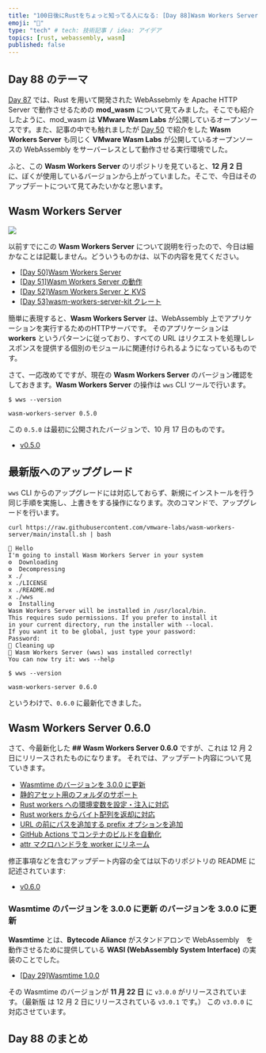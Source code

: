 ```yaml
---
title: "100日後にRustをちょっと知ってる人になる: [Day 88]Wasm Workers Server 0.6.0"
emoji: "🦀"
type: "tech" # tech: 技術記事 / idea: アイデア
topics: [rust, webassembly, wasm]
published: false
---
```

## Day 88 のテーマ

[Day 87](https://zenn.dev/shinyay/articles/hello-rust-day087) では、Rust を用いて開発された WebAssebmly を Apache HTTP Server で動作させるための **mod_wasm** について見てみました。そこでも紹介したように、mod_wasm は **VMware Wasm Labs** が公開しているオープンソースです。また、記事の中でも触れましたが [Day 50](https://zenn.dev/shinyay/articles/hello-rust-day050) で紹介をした **Wasm Workers Server** も同じく **VMware Wasm Labs** が公開しているオープンソースの WebAssembly をサーバーレスとして動作させる実行環境でした。

ふと、この **Wasm Workers Server** のリポジトリを見ていると、**12 月 2 日** に、ぼくが使用しているバージョンから上がっていました。そこで、今日はそのアップデートについて見てみたいかなと思います。

## Wasm Workers Server

![](https://storage.googleapis.com/zenn-user-upload/89169fa9e991-20221215.png)

以前すでにこの **Wasm Workers Server** について説明を行ったので、今日は細かなことは記載しません。どういうものかは、以下の内容を見てください。

- [[Day 50]Wasm Workers Server](https://zenn.dev/shinyay/articles/hello-rust-day050)
- [[Day 51]Wasm Workers Server の動作](https://zenn.dev/shinyay/articles/hello-rust-day051)
- [[Day 52]Wasm Workers Server と KVS](https://zenn.dev/shinyay/articles/hello-rust-day052)
- [[Day 53]wasm-workers-server-kit クレート](https://zenn.dev/shinyay/articles/hello-rust-day053)

簡単に表現すると、**Wasm Workers Server** は、WebAssembly 上でアプリケーションを実行するためのHTTPサーバです。
そのアプリケーションは **workers** というパターンに従っており、すべての URL はリクエストを処理しレスポンスを提供する個別のモジュールに関連付けられるようになっているものです。

さて、一応改めてですが、現在の **Wasm Workers Server** のバージョン確認をしておきます。**Wasm Workers Server** の操作は `wws` CLI ツールで行います。

```shell
$ wws --version

wasm-workers-server 0.5.0
```

この `0.5.0` は最初に公開されたバージョンで、10 月 17 日のものです。

- [v0.5.0](https://github.com/vmware-labs/wasm-workers-server/releases/tag/v0.5.0)

## 最新版へのアップグレード

`wws` CLI からのアップグレードには対応しておらず、新規にインストールを行う同じ手順を実施し、上書きをする操作になります。次のコマンドで、アップグレードを行います。

```shell
curl https://raw.githubusercontent.com/vmware-labs/wasm-workers-server/main/install.sh | bash
```

```text
👋 Hello
I'm going to install Wasm Workers Server in your system
⚙️  Downloading
⚙️  Decompressing
x ./
x ./LICENSE
x ./README.md
x ./wws
⚙️  Installing
Wasm Workers Server will be installed in /usr/local/bin.
This requires sudo permissions. If you prefer to install it
in your current directory, run the installer with --local.
If you want it to be global, just type your password:
Password:
🧹 Cleaning up
🚀 Wasm Workers Server (wws) was installed correctly!
You can now try it: wws --help
```

```shell
$ wws --version

wasm-workers-server 0.6.0
```

というわけで、`0.6.0` に最新化できました。

## Wasm Workers Server 0.6.0

さて、今最新化した **## Wasm Workers Server 0.6.0** ですが、これは 12 月 2 日にリリースされたものになります。
それでは、アップデート内容について見ていきます。

- [Wasmtime のバージョンを 3.0.0 に更新](https://github.com/vmware-labs/wasm-workers-server/pull/40)
- [静的アセット用のフォルダのサポート](https://github.com/vmware-labs/wasm-workers-server/issues/7)
- [Rust workers への環境変数を設定・注入に対応](https://github.com/vmware-labs/wasm-workers-server/issues/34)
- [Rust workers からバイト配列を返却に対応](https://github.com/vmware-labs/wasm-workers-server/pull/45)
- [URL の前にパスを追加する prefix オプションを追加](https://github.com/vmware-labs/wasm-workers-server/pull/37)
- [GitHub Actions でコンテナのビルドを自動化](https://github.com/vmware-labs/wasm-workers-server/pull/52)
- [attr マクロハンドラを worker にリネーム](https://github.com/vmware-labs/wasm-workers-server/pull/48)

修正事項などを含むアップデート内容の全ては以下のリポジトリの README に記述されています:

- [v0.6.0](https://github.com/vmware-labs/wasm-workers-server/releases/tag/v0.6.0)

### Wasmtime のバージョンを 3.0.0 に更新 のバージョンを 3.0.0 に更新

**Wasmtime** とは、**Bytecode Aliance** がスタンドアロンで WebAssembly　を動作させるために提供している **WASI (WebAssembly System Interface)** の実装のことでした。

- [[Day 29]Wasmtime 1.0.0](https://zenn.dev/shinyay/articles/hello-rust-day087)

その Wasmtime のバージョンが **11 月 22 日** に `v3.0.0` がリリースされています。（最新版 は 12 月 2 日にリリースされている `v3.0.1` です。）
この `v3.0.0` に対応させています。

## Day 88 のまとめ
